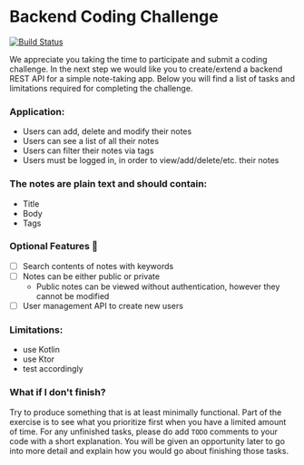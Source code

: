 # Backend Coding Challenge

[![Build Status](https://github.com/Thermondo/backend-coding-challenge-ktor/actions/workflows/main.yml/badge.svg?event=push)](https://github.com/Thermondo/backend-coding-challenge-ktor/actions)

We appreciate you taking the time to participate and submit a coding challenge. In the next step we would like you to
create/extend a backend REST API for a simple note-taking app. Below you will find a list of tasks and limitations
required for completing the challenge.

### Application:

* Users can add, delete and modify their notes
* Users can see a list of all their notes
* Users can filter their notes via tags
* Users must be logged in, in order to view/add/delete/etc. their notes

### The notes are plain text and should contain:

* Title
* Body
* Tags

### Optional Features 🚀

* [ ] Search contents of notes with keywords
* [ ] Notes can be either public or private
    * Public notes can be viewed without authentication, however they cannot be modified
* [ ] User management API to create new users

### Limitations:

* use Kotlin
* use Ktor
* test accordingly

### What if I don't finish?

Try to produce something that is at least minimally functional. Part of the exercise is to see what you prioritize first
when you have a limited amount of time. For any unfinished tasks, please do add `TODO` comments to your code with a
short explanation. You will be given an opportunity later to go into more detail and explain how you would go about
finishing those tasks.
